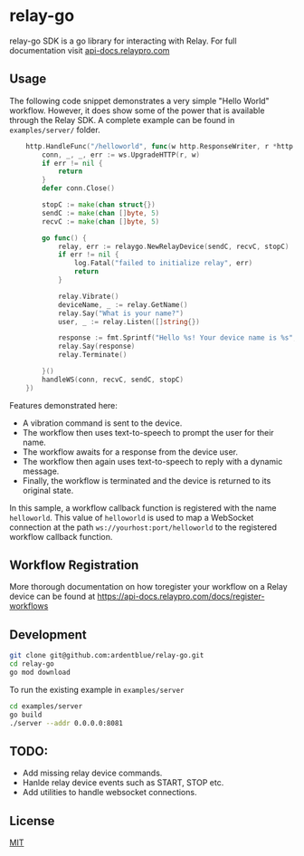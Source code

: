 # relay-go

relay-go SDK is a go library for interacting with Relay. For full documentation visit [api-docs.relaypro.com](https://api-docs.relaypro.com)

## Usage

The following code snippet demonstrates a very simple "Hello World" workflow. However, it does show some of the power that is available through the Relay SDK.
A complete example can be found in `examples/server/` folder.

```go
	http.HandleFunc("/helloworld", func(w http.ResponseWriter, r *http.Request) {
		conn, _, _, err := ws.UpgradeHTTP(r, w)
		if err != nil {
			return
		}
		defer conn.Close()

		stopC := make(chan struct{})
		sendC := make(chan []byte, 5)
		recvC := make(chan []byte, 5)

		go func() {
			relay, err := relaygo.NewRelayDevice(sendC, recvC, stopC)
			if err != nil {
				log.Fatal("failed to initialize relay", err)
				return
			}

			relay.Vibrate()
			deviceName, _ := relay.GetName()
			relay.Say("What is your name?")
			user, _ := relay.Listen([]string{})

			response := fmt.Sprintf("Hello %s! Your device name is %s", user, deviceName)
			relay.Say(response)
			relay.Terminate()

		}()
		handleWS(conn, recvC, sendC, stopC)
	})
```

Features demonstrated here:

* A vibration command is sent to the device.
* The workflow then uses text-to-speech to prompt the user for their name.
* The workflow awaits for a response from the device user.
* The workflow then again uses text-to-speech to reply with a dynamic message.
* Finally, the workflow is terminated and the device is returned to its original state.

In this sample, a workflow callback function is registered with the name `helloworld`. This value
of `helloworld` is used to map a WebSocket connection at the path `ws://yourhost:port/helloworld`
to the registered workflow callback function.

## Workflow Registration

  More thorough documentation on how toregister your workflow on a Relay device
  can be found at https://api-docs.relaypro.com/docs/register-workflows

## Development

```bash
git clone git@github.com:ardentblue/relay-go.git
cd relay-go
go mod download
```

To run the existing example in `examples/server`
```bash
cd examples/server
go build
./server --addr 0.0.0.0:8081
```

## TODO:
* Add missing relay device commands.
* Hanlde relay device events such as START, STOP etc.
* Add utilities to handle websocket connections.

## License
[MIT](https://choosealicense.com/licenses/mit/)
